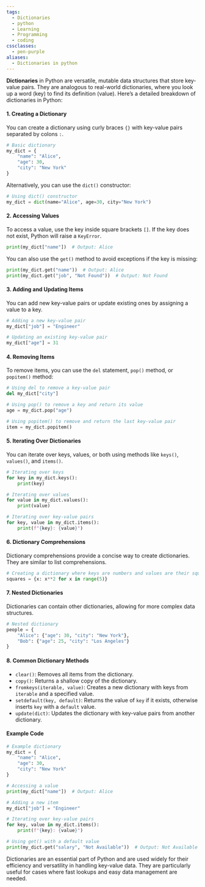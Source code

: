 ```yaml
---
tags:
  - Dictionaries
  - python
  - Learning
  - Programming
  - coding
cssclasses:
  - pen-purple
aliases:
  - Dictionaries in python
---
```

**Dictionaries** in Python are versatile, mutable data structures that store key-value pairs. They are analogous to real-world dictionaries, where you look up a word (key) to find its definition (value). Here’s a detailed breakdown of dictionaries in Python:

#### 1. **Creating a Dictionary**

You can create a dictionary using curly braces `{}` with key-value pairs separated by colons `:`.

```python
# Basic dictionary
my_dict = {
    "name": "Alice",
    "age": 30,
    "city": "New York"
}
```

Alternatively, you can use the `dict()` constructor:

```python
# Using dict() constructor
my_dict = dict(name="Alice", age=30, city="New York")
```

#### 2. **Accessing Values**

To access a value, use the key inside square brackets `[]`. If the key does not exist, Python will raise a `KeyError`.

```python
print(my_dict["name"])  # Output: Alice
```

You can also use the `get()` method to avoid exceptions if the key is missing:

```python
print(my_dict.get("name"))  # Output: Alice
print(my_dict.get("job", "Not Found"))  # Output: Not Found
```

#### 3. **Adding and Updating Items**

You can add new key-value pairs or update existing ones by assigning a value to a key.

```python
# Adding a new key-value pair
my_dict["job"] = "Engineer"

# Updating an existing key-value pair
my_dict["age"] = 31
```

#### 4. **Removing Items**

To remove items, you can use the `del` statement, `pop()` method, or `popitem()` method:

```python
# Using del to remove a key-value pair
del my_dict["city"]

# Using pop() to remove a key and return its value
age = my_dict.pop("age")

# Using popitem() to remove and return the last key-value pair
item = my_dict.popitem()
```

#### 5. **Iterating Over Dictionaries**

You can iterate over keys, values, or both using methods like `keys()`, `values()`, and `items()`.

```python
# Iterating over keys
for key in my_dict.keys():
    print(key)

# Iterating over values
for value in my_dict.values():
    print(value)

# Iterating over key-value pairs
for key, value in my_dict.items():
    print(f"{key}: {value}")
```

#### 6. **Dictionary Comprehensions**

Dictionary comprehensions provide a concise way to create dictionaries. They are similar to list comprehensions.

```python
# Creating a dictionary where keys are numbers and values are their squares
squares = {x: x**2 for x in range(5)}
```

#### 7. **Nested Dictionaries**

Dictionaries can contain other dictionaries, allowing for more complex data structures.

```python
# Nested dictionary
people = {
    "Alice": {"age": 30, "city": "New York"},
    "Bob": {"age": 25, "city": "Los Angeles"}
}
```

#### 8. **Common Dictionary Methods**

- `clear()`: Removes all items from the dictionary.
- `copy()`: Returns a shallow copy of the dictionary.
- `fromkeys(iterable, value)`: Creates a new dictionary with keys from `iterable` and a specified value.
- `setdefault(key, default)`: Returns the value of `key` if it exists, otherwise inserts `key` with a `default` value.
- `update(dict)`: Updates the dictionary with key-value pairs from another dictionary.

#### Example Code

```python
# Example dictionary
my_dict = {
    "name": "Alice",
    "age": 30,
    "city": "New York"
}

# Accessing a value
print(my_dict["name"])  # Output: Alice

# Adding a new item
my_dict["job"] = "Engineer"

# Iterating over key-value pairs
for key, value in my_dict.items():
    print(f"{key}: {value}")

# Using get() with a default value
print(my_dict.get("salary", "Not Available"))  # Output: Not Available
```

Dictionaries are an essential part of Python and are used widely for their efficiency and versatility in handling key-value data. They are particularly useful for cases where fast lookups and easy data management are needed.
